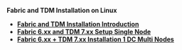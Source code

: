 <strong>Fabric and TDM Installation on Linux<strong>

<ul>      
<li><a href="/articles/98_maintenance_and_operational/Installations/Linux/01_Fabric_6.xx_Installation_intro.md">Fabric and TDM Installation Introduction</a></li>
<li><a href="/articles/98_maintenance_and_operational/Installations/Linux/02_Fabric_6.xx_Setup_Single_node.md">Fabric 6.xx and TDM 7.xx Setup Single Node</a></li>
<li><a href="/articles/98_maintenance_and_operational/TDM_Installations/Linux/03_Fabric_6.xx_Setup_Single_DC_multi_nodes.md">Fabric 6.xx + TDM 7.xx Installation 1 DC Multi Nodes</a></li>

</ul>
